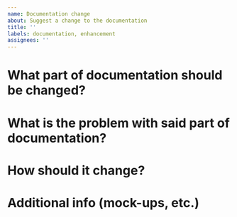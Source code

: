 ```yaml
---
name: Documentation change
about: Suggest a change to the documentation
title: ''
labels: documentation, enhancement
assignees: ''
---
```


# What part of documentation should be changed?

# What is the problem with said part of documentation?

# How should it change?

# Additional info (mock-ups, etc.)

